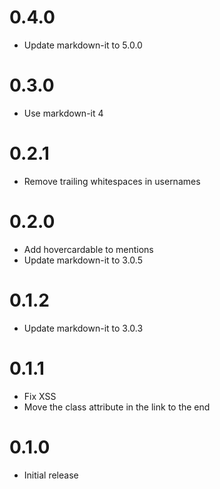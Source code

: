 # 0.4.0

* Update markdown-it to 5.0.0

# 0.3.0

* Use markdown-it 4

# 0.2.1

* Remove trailing whitespaces in usernames

# 0.2.0

* Add hovercardable to mentions
* Update markdown-it to 3.0.5

# 0.1.2

* Update markdown-it to 3.0.3

# 0.1.1

* Fix XSS
* Move the class attribute in the link to the end

# 0.1.0

* Initial release
